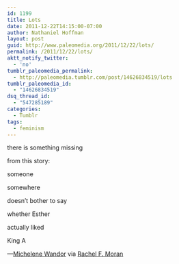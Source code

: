 ```yaml
---
id: 1199
title: Lots
date: 2011-12-22T14:15:00-07:00
author: Nathaniel Hoffman
layout: post
guid: http://www.paleomedia.org/2011/12/22/lots/
permalink: /2011/12/22/lots/
aktt_notify_twitter:
  - 'no'
tumblr_paleomedia_permalink:
  - http://paleomedia.tumblr.com/post/14626834519/lots
tumblr_paleomedia_id:
  - "14626834519"
dsq_thread_id:
  - "547285189"
categories:
  - Tumblr
tags:
  - feminism
---
```

there is something missing

from this story:

someone

somewhere

doesn&#8217;t bother to say

whether Esther

actually liked

King A

—[Michelene Wandor](http://www.mwandor.co.uk/) via [Rachel F. Moran](http://www.law.ucla.edu/faculty/all-faculty-profiles/professors/Pages/rachel-moran.aspx)